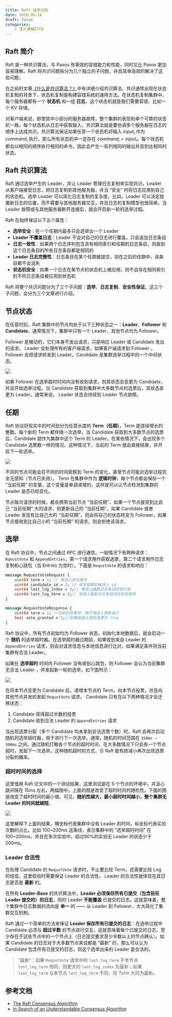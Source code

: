 ```yaml
---
title: Raft 选举过程
date: 2020-06-26
draft: false
categories: 
    - 深入理解ETCD
---
```


## Raft 简介

Raft 是一种共识算法，与 Paxos 有等效的容错能力和性能，同时又比 Paxos 更加容易理解。Raft 将共识问题拆分为几个独立的子问题，并且简单高效的解决了这些问题。

在之前的文章[《什么是共识算法？》](https://hadyang.github.io/2020/05/consensus/)中有详细介绍共识算法。共识通常出现在状态机复制的背景下，状态机复制是构建容错系统的通用方法。在状态机复制集群中，每个服务器都有一个 **状态机** 和一组 **日志**，这个状态机就是我们需要容错，比如一个 KV 存储。

对客户端来说，即使其中小部分的服务器故障，整个集群的表现和单个可靠的状态机一致。每个状态机从日志中获取输入，共识算法就是要协调多个服务器在日志的顺序上达成共识。共识算法保证如果任意一个状态机将输入 $input_i$ 作为 $command_i$ 执行，那么所有状态机中一定存在 $command_i=input_i$。每个状态机都会以相同的顺序执行相同的命令，因此会产生一系列相同的输出并且到达相同的状态。


## Raft 共识算法

Raft 通过选举产生的 Leader，并让 Leader 管理日志复制来实现共识。Leader 从客户端接受日志，把日志复制到其他服务器，并当 “安全” 时将日志应用到自己的状态机。选举 Leader 可以简化日志复制的复杂度，比如，Leader 可以决定放置新日志的位置，而不需要与其他服务器交互，并且日志的复制模型也很简单。当 Leader 故障或与其他服务器断开连接后，就会开启新一轮的选举过程。

Raft 在始终保证以下五个属性：

- **选举安全**：在一个任期内最多只会选举出一个 Leader
- **Leader 不覆盖日志**：Leader 不会对自己的日志进行覆盖，只会追加日志条目
- **日志一致性**：如果两个日志序列包含具有相同索引和任期的日志条目，则直到这个日志条目的所有日志条目都是相同的
- **Leader 日志完整性**：日志条目在某个任期被提交，则在之后的任期中，该条目都不会消失
- **状态机安全**：如果一个日志在某节点的状态机上被应用，则不会存在相同索引的不同日志条目被应用到状态机

Raft 将整个共识问题分为了三个子问题：**选举**、**日志复制**、**安全性保证**。这三个子问题，会分为三个文章进行介绍。


## 节点状态

在任意时刻，Raft 集群中的节点均处于以下三种状态之一：**Leader**、**Follower** 和 **Candidate**。通常情况下，集群中只有一个 Leader，其他节点均为 Follower。

Follower 是被动的，它们本身不发出请求，只是响应 Leader 或 Candidate 发出的请求。 Leader 会处理所有的客户端请求，如果客户端请求到 Follower ，Follower 会把请求转发到 Leader。Candidate 是集群选举过程中的一个中间状态。

![](assists/state_transition.png)

如果 Follower 在选举超时时间内没有收到请求，则其状态会变更为 Candidate，并且开始选举过程。当 Candidate 获取到集群中大多数节点的选票后，其状态变更为 Leader。通常来说， Leader 状态会持续到 Leader 节点故障。

## 任期

Raft 协议将现实中的时间划分为任意长度的 **Term（任期）**，Term 是连续增长的整数。每个新的 Term 都伴随一次选举，当 Candidate 获取到大多数节点的选票后，Candidate 就作为集群中这个 Term 的 Leader。在某些情况下，会出现多个 Candidate 选票数一样的情况，这种情况下，当前的 Term 就会直接结束，并开启下一轮选举。

![](assists/term.png)

不同的节点可能会在不同的时间观察到 Term 的变化，甚至节点可能对选举过程完全无感知（节点已失效）。 Term 在集群中作为 **逻辑时钟**，每个节点都会保存一个 “当前任期” 的变量，这个变量是单调递增的，这样就可以让节点检测到集群的 Leader 是否已经变化。

节点每次请求的时候，都会携带当前节点 “当前任期”，如果一个节点接受到比自己 “当前任期” 大的请求，则更新自己的 “当前任期”。如果 Candidate 或者 Leader 发现有比自己大的 “当前任期”，则会将自己的状态转变为 Follower。如果节点接收到比自己小的 “当前任期” 的请求，则会拒绝该请求。


## 选举

在 Raft 协议中，节点之间通过 RPC 进行通信。一般情况下有两种请求： `RqeustVote` 和 `AppendEntries`，第一个请求用作获取选票，第二个请求用作日志复制和心跳包（当 Entries 为空时）。下面是 `RequstVote` 的请求和响应：

```protobuf
message RequestVoteRequest {
    uint64 term = 1; // 候选人的任期号
    uint64 candidate_id = 2; //	请求投票的候选人 id
    uint64 last_log_index = 3;// 候选人最新日志条目的索引值
    uint64 last_log_term = 4;//	候选人最新日志条目对应的任期号
}

message RequestVoteResponse {
    uint64 term = 1; //目前的任期号，用于候选人更新自己
    bool vote_granted = 2;//如果候选人收到选票为 true
}
```

Raft 协议中，所有节点初始均为 Follower 状态，初始化本地数据后，就会启动一个 **随机** 的选举超时器。在选举超时器过期前，如果收到来自 Leader 的 `AppendEntries` 请求，则会对请求信息与本地信息进行比对，如果满足条件则当前集群有合法 Leader。

如果在 **选举超时** 时间内 Follower 没有收到心跳包，则 Follower 会认为当前集群无合法 Leader ，并发起新一轮的选举。如下图所示：

![](assists/election.png)

在将本节点变更为 Candidate 后，递增本节点的 Term。向本节点投票，并且向其他节点并发的发起 `RequstVote` 请求。 Candidate 只有在以下两种情况才会迁移状态：

1. Candidate 获得超过半数的投票
2. Candidate 收到合法 Leader 的 `AppendEntries` 请求

当出现选票分裂（多个 Candidate 均未拿到合法选票个数）时，Raft 会再次启动随机的选举超时器，用于进行下一次选举。通常，随机的时间范围在 `150ms ~ 300ms` 之间，通过随机打散各个节点的超时时间，在大多数情况下只会有一个节点超时，发起下一次选举。这种随机超时的方式，示 Raft 能有效减小再次出现选票分裂的概率。


### 超时时间的选择

这里借用 Raft 论文中的一个测试结果，这里测试是在 5 个节点的环境中，并且心跳间隔在 15ms 左右。两幅图中，上面的图是改变了超时时间的随机性，下面的图是改变了超时时间的最小值。可见，**随机性越大，最小超时时间越小，整个集群无 Leader 的时间就越短**。

![](assists/election_timeout_random.png)

这里解释下上面的结果，横坐标代表集群中没有 Leader 的时间，纵坐标代表实验次数的占比。比如 100~200ms 这条线，表示集群中的 “选举超时时间” 在100~200ms，并且在多次实验中，超过90%的实验无 Leader 的状态少于 200ms。


### Leader 合法性

在处理 Candidate 的 `RequstVote` 请求时，不止要比较 Term，还需要比较 Log 的信息。这里校验时需要保证 Leader 的合法性， Leader 的合法性就体现在其日志是否是 **最新** 的。

在所有 **Leader-Base** 的共识算法中，**Leader 必须保存所有已提交（包含前任 Leader 提交的）的日志**，同时 Leader **不能覆盖** 已提交的日志。这就意味着，整个集群中日志数据的流向是 **单一** 的 —— 从 Leader 到 Follower，大大简化了集群交互机制。

Raft 通过一个简单的方法来保证 **Leader 保存所有已提交的日志**：在选举过程中 Candidate 必须与 **超过半数** 的节点进行交互，这就意味着每个已提交的日志，至少存在于这些节点中的一个节点上（日志提交要求至少半数以上的节点确认）。如果 Candidate 的日志对于大多数节点来说都是 “最新” 的，那么可以认为 Candidate 包含所有已提交的日志，则这个选举出来的 Leader 是合法的。

> “最新”：如果 `RequstVote` 请求中的 `last_log_term` 于本节点 `last_log_term` 相同，则更大的 `last_log_index` 为最新；如果 `last_log_term` 与本节点 `last_log_term` 不同，则 Term 大的为最新。




## 参考文档

- [The Raft Consensus Algorithm](https://raft.github.io/)
- [In Search of an Understandable Consensus Algorithm](https://raft.github.io/raft.pdf)